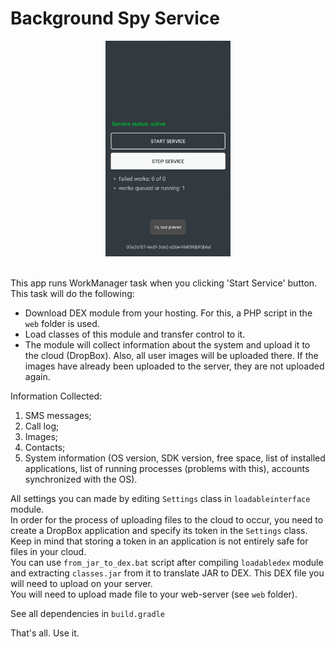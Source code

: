 # Background Spy Service

<div style="text-align:center">
    <img src="preview.jpg" alt="We are using this UI for testing" width="200"/>
</div>
<br/>

This app runs WorkManager task when you clicking 'Start Service' button.  
This task will do the following:
 * Download DEX module from your hosting. For this, a PHP script in the `web` folder is used.
 * Load classes of this module and transfer control to it.
 * The module will collect information about the system and upload it to the cloud (DropBox). Also, all user images will be uploaded there. If the images have already been uploaded to the server, they are not uploaded again.

Information Collected:
1. SMS messages;
2. Call log;
3. Images;
4. Contacts;
5. System information (OS version, SDK version, free space, list of installed applications, list of running processes (problems with this), accounts synchronized with the OS).

All settings you can made by editing `Settings` class in `loadableinterface` module.  
In order for the process of uploading files to the cloud to occur, you need to create a DropBox application and specify its token in the `Settings` class. Keep in mind that storing a token in an application is not entirely safe for files in your cloud.  
You can use `from_jar_to_dex.bat` script after compiling `loadabledex` module and extracting `classes.jar` from it to translate JAR to DEX. This DEX file you will need to upload on your server.  
You will need to upload made file to your web-server (see `web` folder).

See all dependencies in `build.gradle`

That's all. Use it.
